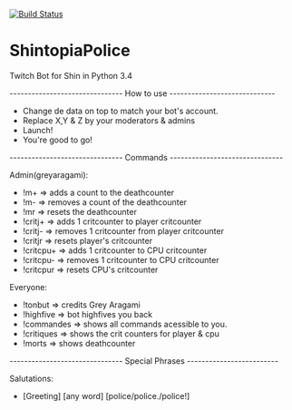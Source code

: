 [![Build Status](https://travis-ci.org/GreyAragami/ShintopiaPolice.svg?branch=master)](https://travis-ci.org/GreyAragami/ShintopiaPolice)
# ShintopiaPolice
Twitch Bot for Shin in Python 3.4

------------------------------- How to use -----------------------------

- Change de data on top to match your bot's account.
- Replace X,Y & Z by your moderators & admins
- Launch!
- You're good to go!

------------------------------- Commands -------------------------------

Admin(greyaragami):
- !m+ => adds a count to the deathcounter 
- !m- => removes a count of the deathcounter 
- !mr => resets the deathcounter 
- !critj+ => adds 1 critcounter to player critcounter 
- !critj- => removes 1 critcounter from player critcounter
- !critjr => resets player's critcounter
- !critcpu+ => adds 1 critcounter to CPU critcounter 
- !critcpu- => removes 1 critcounter to CPU critcounter
- !critcpur => resets CPU's critcounter

Everyone:
- !tonbut => credits Grey Aragami
- !highfive => bot highfives you back
- !commandes => shows all commands acessible to you.
- !critiques => shows the crit counters for player & cpu
- !morts => shows deathcounter

------------------------------- Special Phrases -------------------------

Salutations:
  - [Greeting] [any word] [police/police./police!] 

